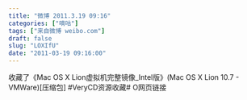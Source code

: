 ```yaml
---
title: "微博 2011.3.19 09:16"
categories: ["嘀咕"]
tags: ["来自微博 weibo.com"]
draft: false
slug: "LOXIfU"
date: "2011-03-19 09:16:00"
---
```


<p>收藏了《Mac OS X Lion虚拟机完整镜像_Intel版》(Mac OS X Lion 10.7 - VMWare)[压缩包] #VeryCD资源收藏# O网页链接 ​​​​</p>
